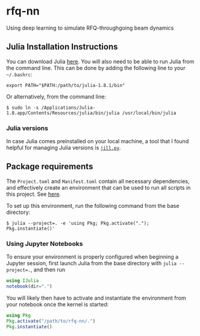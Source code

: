 # rfq-nn
Using deep learning to simulate RFQ-throughgoing beam dynamics

## Julia Installation Instructions
You can download Julia <a href="https://julialang.org/downloads/">here</a>. You will also need to be able to run Julia from the command line. This can be done by adding the following line to your `~/.bashrc`:

```export PATH="$PATH:/path/to/julia-1.8.1/bin"```

Or alternatively, from the command line:

```$ sudo ln -s /Applications/Julia-1.8.app/Contents/Resources/julia/bin/julia /usr/local/bin/julia```

### Julia versions
In case Julia comes preinstalled on your local machine, a tool that I found helpful for managing Julia versions is <a href="https://github.com/johnnychen94/jill.py">`jill.py`</a>.

## Package requirements
The `Project.toml` and `Manifest.toml` contain all necessary dependencies, and effectively create an environment that can be used to run all scripts in this project. See <a href="https://pkgdocs.julialang.org/v1/toml-files/">here</a>.

To set up this environment, run the following command from the base directory:

```$ julia --project=. -e 'using Pkg; Pkg.activate("."); Pkg.instantiate()'```

### Using Jupyter Notebooks

To ensure your environment is properly configured when beginning a Jupyter session, first launch Julia from the base directory with ``julia --project=.``, and then run

```julia
using IJulia
notebook(dir=".")
```

You will likely then have to activate and instantiate the environment from your notebook once the kernel is started:


```julia
using Pkg
Pkg.activate("/path/to/rfq-nn/.")
Pkg.instantiate()
```
